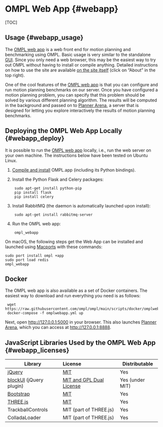 # OMPL Web App {#webapp}

[TOC]

## Usage {#webapp_usage}

The [OMPL web app](http://omplapp.kavrakilab.org) is a web front end for motion planning and benchmarking using OMPL. Basic usage is very similar to the standalone [GUI](gui.html). Since you only need a web browser, this may be the easiest way to try out OMPL without having to install or compile anything. Detailed instructions on how to use the site are available [on the site itself](http://omplapp.kavrakilab.org/) (click on “About” in the top right).

One of the cool features of the [OMPL web app](http://omplapp.kavrakilab.org) is that you can configure and run motion planning benchmarks on our server. Once you have configured a motion planning problem, you can specify that this problem should be solved by various different planning algorithm. The results will be computed in the background and passed on to [Planner Arena](http://plannerarena.org), a server that is designed for letting you explore interactively the results of motion planning benchmarks.

## Deploying the OMPL Web App Locally {#webapp_deploy}

It is possible to run the [OMPL web app](http://omplapp.kavrakilab.org) locally, i.e., run the web server on your own machine. The instructions below have been tested on Ubuntu Linux.

1. [Compile and install](installation.html) OMPL.app (including its Python bindings).
2. Install the Python Flask and Celery packages:

        sudo apt-get install python-pip
        pip install flask
        pip install celery

3. Install RabbitMQ (the daemon is automatically launched upon install):

        sudo apt-get install rabbitmq-server

4. Run the OMPL web app:

        ompl_webapp

On macOS, the following steps get the Web App can be installed and launched using [Macports](http://macPorts.org) with these commands:

    sudo port install ompl +app
    sudo port load redis
    ompl_webapp

## Docker

The OMPL web app is also available as a set of Docker containers. The easiest way to download and run everything you need is as follows:

     wget https://raw.githubusercontent.com/ompl/ompl/main/scripts/docker/omplwebapp.yml
     docker-compose -f omplwebapp.yml up

Next, open <http://127.0.0.1:5000> in your browser. This also launches [Planner Arena](plannerarena.html), which you can access at <http://127.0.0.1:8888>.

## JavaScript Libraries Used by the OMPL Web App {#webapp_licenses}

| Library                 | License                                                         | Distributable   |
| ----------------------- | :-------------------------------------------------------------- | --------------- |
| [jQuery](https://jquery.com/) | [MIT](https://github.com/jquery/jquery/blob/main/LICENSE.txt) | Yes             |
| [blockUI](http://malsup.com/jquery/block/) (jQuery plugin) | [MIT and GPL Dual License](https://github.com/malsup/blockui/) | Yes (under MIT) |
| [Bootstrap](https://getbootstrap.com) | [MIT](https://github.com/twbs/bootstrap/blob/main/LICENSE) | Yes             |
| [THREE.js](https://threejs.org) | [MIT](https://github.com/mrdoob/three.js/blob/master/LICENSE)   | Yes             |
| TrackballControls       | MIT (part of THREE.js)                                          | Yes             |
| ColladaLoader           | MIT (part of THREE.js)                                          | Yes             |

